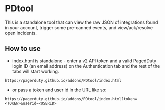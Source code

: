 # PDtool

This is a standalone tool that can view the raw JSON of integrations found in your account, trigger some pre-canned events, and view/ack/resolve open incidents.

## How to use

* index.html is standalone - enter a v2 API token and a valid PagedDuty login ID (an email address) on the Authentication tab and the rest of the tabs will start working.
```
https://pagerduty.github.io/addons/PDtool/index.html
```
* or pass a token and user id in the URL like so:
```
https://pagerduty.github.io/addons/PDtool/index.html?token=<TOKEN>&userid=<USERID>
```
